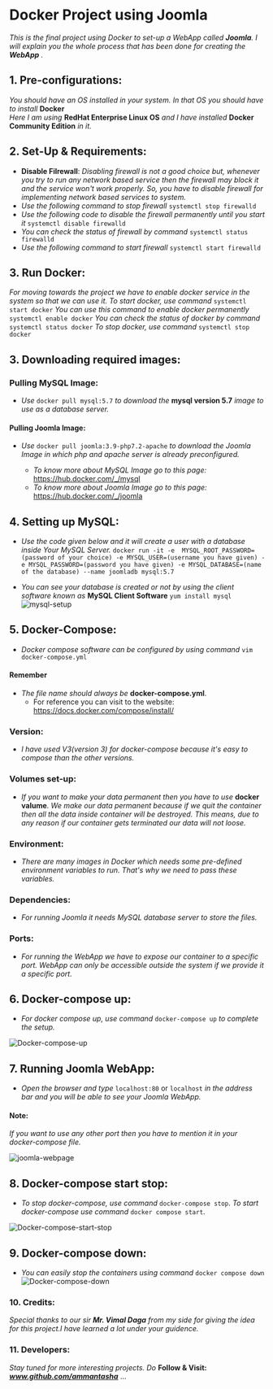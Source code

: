 # Docker Project using Joomla
*This is the final project using Docker to set-up a WebApp called **Joomla**.*
*I will explain you the whole process that has been done for creating the **WebApp** .*


## 1. Pre-configurations:
*You should have an OS installed in your system. In that OS you should have to install* **Docker**  
*Here I am using* **RedHat Enterprise Linux OS** *and I have installed* **Docker Community Edition** *in it.*


## 2. Set-Up & Requirements:
* **Disable Filrewall**: *Disabling firewall is not a good choice but, whenever you try to run any network based service then the firewall may block it and the service won't work properly. So, you have to disable firewall for implementing network based services to system.*
* *Use the following command to stop firewall*
  `systemctl stop firewalld`
* *Use the following code to disable the firewall permanently until you start it*
  `systemctl disable firewalld`
* *You can check the status of firewall by command*
  `systemctl status firewalld`
* *Use the following command to start firewall*
  `systemctl start firewalld`
  
  
## 3. Run Docker: 
*For moving towards the project we have to enable docker service in the system so that we can use it.*
  *To start docker, use command*
   `systemctl start docker`
  *You can use this command to enable docker permanently*
   `systemctl enable docker`
  *You can check the status of docker by command*
    `systemctl status docker`
  *To stop docker, use command*
    `systemctl stop docker`
    
    
## 3. Downloading required images:

### Pulling MySQL Image:
  * *Use* `docker pull mysql:5.7` *to download the* **mysql version 5.7** *image to use as a database server.*
 
 
#### Pulling Joomla Image:
  * *Use* `docker pull joomla:3.9-php7.2-apache` *to download the Joomla Image in which php and apache server is already preconfigured.*
  
     * *To know more about MySQL Image go to this page:* https://hub.docker.com/_/mysql
      * *To know more about Joomla Image go to this page:* https://hub.docker.com/_/joomla
      
      
## 4. Setting up MySQL:
* *Use the code given below and it will create a user with a database inside Your MySQL Server.*
  `docker run -it -e  MYSQL_ROOT_PASSWORD=(password of your choice) -e MYSQL_USER=(username you have given) -e MYSQL_PASSWORD=(password you have given) -e MYSQL_DATABASE=(name of the database) --name joomladb mysql:5.7` 

* *You can see your database is created or not by using the client software known as* **MySQL Client Software**
  `yum install mysql`
![mysql-setup](https://user-images.githubusercontent.com/62848573/80829589-11d33180-8c05-11ea-84e3-6d007702f26d.png)


## 5. Docker-Compose:
* *Docker compose software can be configured by using command*
  `vim docker-compose.yml`
  
#### Remember 
* *The file name should always be* **docker-compose.yml**.
  *  For reference you can visit to the website: https://docs.docker.com/compose/install/
  
  
### Version:
   * *I have used V3(version 3) for docker-compose because it's easy to compose than the other versions.*
   
   
### Volumes set-up:
   * *If you want to make your data permanent then you have to use* **docker valume**. *We make our data permanent because if we quit the container then all the data inside container will be destroyed. This means, due to any reason if our container gets terminated our data will not loose.*
   
   
### Environment:
   * *There are many images in Docker which needs some pre-defined environment variables to run. That's why we need to pass these variables.*
   
   
### Dependencies:
  * *For running Joomla it needs MySQL database server to store the files.*
  
  
### Ports:
  * *For running the WebApp we have to expose our container to a specific port. WebApp can only be accessible outside the system if we provide it a specific port.*
   
   
## 6. Docker-compose up:
  * *For docker compose up, use command* `docker-compose up` *to complete the setup.*
  
![Docker-compose-up](https://user-images.githubusercontent.com/62848573/80828475-f36c3680-8c02-11ea-907c-13096cc83f5c.png)



## 7. Running Joomla WebApp:
  * *Open the browser and type* `localhost:80` or `localhost` *in the address bar and you will be able to see your Joomla WebApp.*
  
#### Note: 
  *If you want to use any other port then you have to mention it in your docker-compose file.*
  
![joomla-webpage](https://user-images.githubusercontent.com/62848573/80828804-8ad18980-8c03-11ea-8576-de1ee58bbbef.png)

## 8. Docker-compose start stop:
   * *To stop docker-compose, use command* `docker-compose stop`. *To start docker-compose use command* `docker compose start`.
   
![Docker-compose-start-stop](https://user-images.githubusercontent.com/62848573/80828152-6628e200-8c02-11ea-8e63-c81df83f99eb.png)

## 9. Docker-compose down:
  * *You can easily stop the containers using command* `docker compose down` 
![Docker-compose-down](https://user-images.githubusercontent.com/62848573/80745232-9b1f3100-8b3d-11ea-8cb9-9fb3d43f9fc7.png)



### 10. Credits:
 *Special thanks to our sir **Mr. Vimal Daga** from my side for giving the idea for this project.I have learned a lot under your guidence.*

### 11. Developers:
*Stay tuned for more interesting projects. Do* **Follow & Visit:** 
***www.github.com/ammantasha*** ...


   

